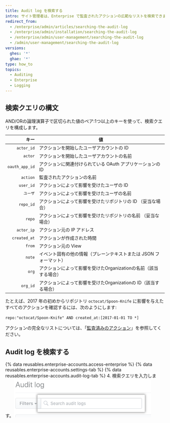 ```yaml
---
title: Audit log を検索する
intro: サイト管理者は、Enterprise で監査されたアクションの広範なリストを検索できます。
redirect_from:
  - /enterprise/admin/articles/searching-the-audit-log
  - /enterprise/admin/installation/searching-the-audit-log
  - /enterprise/admin/user-management/searching-the-audit-log
  - /admin/user-management/searching-the-audit-log
versions:
  ghes: '*'
  ghae: '*'
type: how_to
topics:
  - Auditing
  - Enterprise
  - Logging
---
```


## 検索クエリの構文

AND/ORの論理演算子で区切られた値のペア:1つ以上のキーを使って、検索クエリを構成します。

|             キー | 値                                       |
| --------------:| --------------------------------------- |
|     `actor_id` | アクションを開始したユーザアカウントの ID                  |
|        `actor` | アクションを開始したユーザアカウントの名前                   |
| `oauth_app_id` | アクションに関連付けられている OAuth アプリケーションの ID      |
|       `action` | 監査されたアクションの名前                           |
|      `user_id` | アクションによって影響を受けたユーザの ID                  |
|          `ユーザ` | アクションによって影響を受けたユーザの名前                   |
|      `repo_id` | アクションによって影響を受けたリポジトリの ID （妥当な場合）        |
|         `repo` | アクションによって影響を受けたリポジトリの名前 （妥当な場合）         |
|     `actor_ip` | アクション元の IP アドレス                         |
|   `created_at` | アクションが作成された時間                           |
|         `from` | アクション元の View                            |
|         `note` | イベント固有の他の情報（プレーンテキストまたは JSON フォーマット）    |
|          `org` | アクションによって影響を受けたOrganizationの名前（該当する場合）  |
|       `org_id` | アクションによって影響を受けたOrganizationの ID（該当する場合） |

たとえば、2017 年の初めからリポジトリ `octocat/Spoon-Knife` に影響を与えたすべてのアクションを確認するには、次のようにします:

  `repo:"octocat/Spoon-Knife" AND created_at:[2017-01-01 TO *]`

アクションの完全なリストについては、「[監査済みのアクション](/admin/user-management/audited-actions)」を参照してください。

## Audit log を検索する

{% data reusables.enterprise-accounts.access-enterprise %}
{% data reusables.enterprise-accounts.settings-tab %}
{% data reusables.enterprise-accounts.audit-log-tab %}
4. 検索クエリを入力します。![検索クエリ](/assets/images/enterprise/site-admin-settings/search-query.png)
